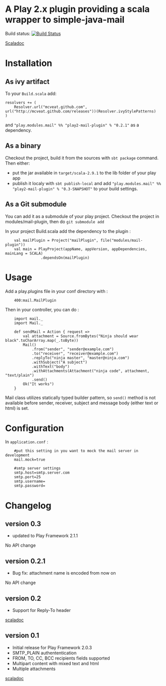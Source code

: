 A Play 2.x plugin providing a scala wrapper to simple-java-mail
===============================================================

Build status: [![Build Status](https://secure.travis-ci.org/mcveat/mail-plugin.png?branch=master)](https://travis-ci.org/mcveat/mail-plugin)

[Scaladoc](http://mcveat.github.io/mail-plugin/api/0.2/index.html)

Installation
============

As ivy artifact
---------------

To your `Build.scala` add:

    resolvers += (
        Resolver.url("mcveat.github.com", url("http://mcveat.github.com/releases"))(Resolver.ivyStylePatterns)
    )

and `"play.modules.mail" %% "play2-mail-plugin" % "0.2.1"` as a dependency.

As a binary
-----------

Checkout the project, build it from the sources with `sbt package` command. Then either:
* put the jar available in `target/scala-2.9.1` to the lib folder of your play app
* publish it localy with `sbt publish-local` and add `"play.modules.mail" %% "play2-mail-plugin" % "0.3-SNAPSHOT"` to your build settings.

As a Git submodule
------------------
You can add it as a submodule of your play project.
Checkout the project in modules/mail-plugin, then do `git submodule add`

In your project Build.scala add the dependency to the plugin :

        val mailPlugin = Project("mailPlugin", file("modules/mail-plugin"))
        val main = PlayProject(appName, appVersion, appDependencies, mainLang = SCALA)
                    .dependsOn(mailPlugin)


Usage
=====

Add a play.plugins file in your conf directory with :

        400:mail.MailPlugin

Then in your controller, you can do :

        import mail._
        import Mail._

        def sendMail = Action { request =>
            val attachment = Source.fromBytes("Ninja should wear black".toCharArray.map(_.toByte))
            Mail()
                .from("sender", "sender@example.com")
                .to("receiver", "receiver@example.com")
                .replyTo("ninja master", "master@ninja.com")
                .withSubject("A subject")
                .withText("body")
                .withAttachments(Attachment("ninja code", attachment, "text/plain")
                .send()
            Ok("It works")
        }

Mail class utilizes statically typed builder pattern, so `send()` method is not available before sender, receiver,
subject and message body (either text or html) is set.

Configuration
=============
In `application.conf` :

        #put this setting in you want to mock the mail server in development
        mail.mock=true

        #smtp server settings
        smtp.host=smtp.server.com
        smtp.port=25
        smtp.username=
        smtp.password=

Changelog
=========

version 0.3
-----------

* updated to Play Framework 2.1.1

No API change

version 0.2.1
-------------

* Bug fix: attachment name is encoded from now on

No API change

version 0.2
-----------

* Support for Reply-To header

[scaladoc](http://mcveat.github.io/mail-plugin/api/0.2/index.html)

version 0.1
-----------

* Initial release for Play Framework 2.0.3
* SMTP_PLAIN authententication
* FROM, TO, CC, BCC recipients fields supported
* Multipart content with mixed text and html
* Multiple attachments

[scaladoc](http://mcveat.github.io/mail-plugin/api/0.1/index.html)
